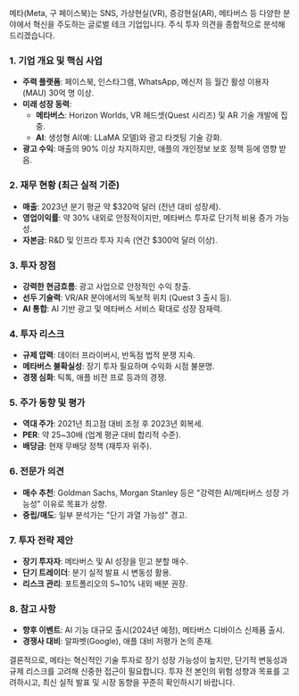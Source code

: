 메타(Meta, 구 페이스북)는 SNS, 가상현실(VR), 증강현실(AR), 메타버스 등 다양한 분야에서 혁신을 주도하는 글로벌 테크 기업입니다. 주식 투자 의견을 종합적으로 분석해 드리겠습니다.

### 1. **기업 개요 및 핵심 사업**
   - **주력 플랫폼**: 페이스북, 인스타그램, WhatsApp, 메신저 등 월간 활성 이용자(MAU) 30억 명 이상.
   - **미래 성장 동력**: 
     - **메타버스**: Horizon Worlds, VR 헤드셋(Quest 시리즈) 및 AR 기술 개발에 집중.
     - **AI**: 생성형 AI(예: LLaMA 모델)와 광고 타겟팅 기술 강화.
   - **광고 수익**: 매출의 90% 이상 차지하지만, 애플의 개인정보 보호 정책 등에 영향 받음.

### 2. **재무 현황 (최근 실적 기준)**
   - **매출**: 2023년 분기 평균 약 $320억 달러 (전년 대비 성장세).
   - **영업이익률**: 약 30% 내외로 안정적이지만, 메타버스 투자로 단기적 비용 증가 가능성.
   - **자본금**: R&D 및 인프라 투자 지속 (연간 $300억 달러 이상).

### 3. **투자 장점**
   - **강력한 현금흐름**: 광고 사업으로 안정적인 수익 창출.
   - **선두 기술력**: VR/AR 분야에서의 독보적 위치 (Quest 3 출시 등).
   - **AI 통합**: AI 기반 광고 및 메타버스 서비스 확대로 성장 잠재력.

### 4. **투자 리스크**
   - **규제 압력**: 데이터 프라이버시, 반독점 법적 분쟁 지속.
   - **메타버스 불확실성**: 장기 투자 필요하며 수익화 시점 불분명.
   - **경쟁 심화**: 틱톡, 애플 비전 프로 등과의 경쟁.

### 5. **주가 동향 및 평가**
   - **역대 주가**: 2021년 최고점 대비 조정 후 2023년 회복세.
   - **PER**: 약 25~30배 (업계 평균 대비 합리적 수준).
   - **배당금**: 현재 무배당 정책 (재투자 위주).

### 6. **전문가 의견**
   - **매수 추천**: Goldman Sachs, Morgan Stanley 등은 "강력한 AI/메타버스 성장 가능성" 이유로 목표가 상향.
   - **중립/매도**: 일부 분석가는 "단기 과열 가능성" 경고.

### 7. **투자 전략 제안**
   - **장기 투자자**: 메타버스 및 AI 성장을 믿고 분할 매수.
   - **단기 트레이더**: 분기 실적 발표 시 변동성 활용.
   - **리스크 관리**: 포트폴리오의 5~10% 내외 배분 권장.

### 8. **참고 사항**
   - **향후 이벤트**: AI 기능 대규모 출시(2024년 예정), 메타버스 디바이스 신제품 출시.
   - **경쟁사 대비**: 알파벳(Google), 애플 대비 저평가 논의 존재.

결론적으로, 메타는 혁신적인 기술 투자로 장기 성장 가능성이 높지만, 단기적 변동성과 규제 리스크를 고려해 신중한 접근이 필요합니다. 투자 전 본인의 위험 성향과 목표를 고려하시고, 최신 실적 발표 및 시장 동향을 꾸준히 확인하시기 바랍니다.